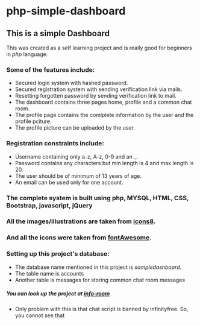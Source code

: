 # php-simple-dashboard
## This is a simple Dashboard
This was created as a self learning project and is really good for beginners in *php* language.
### Some of the features include:
* Secured login system with hashed password.
* Secured registration system with sending verification link via mails.
* Resetting forgotten password by sending verification link to mail.
* The dashboard contains three pages home, profile and a common chat room.
* The profile page contains the comlplete information by the user and the profile pciture.
* The profile picture can be uploaded by the user.

### Registration constraints include:
* Username containing only a-z, A-z, 0-9 and an _.
* Password contains any characters but min length is 4 and max length is 20.
* The user should be of minimum of 13 years of age.
* An email can be used only for one account.

### The complete system is built using **php**, **MYSQL**, **HTML**, **CSS**, **Bootstrap**, **javascript**, **jQuery**
### All the images/illustrations are taken from [icons8](https://icons8.com/).
### And all the icons were taken from [fontAwesome](https://fontawesome.com/).

### Setting up this project's database:
* The database name mentioned in this project is *sampledashboard*.
* The table name is accounts
* Another table is messages for storing common chat room messages

##### You can look up the project at [info-room](info-room.epizy.com)
- Only problem with this is that chat script is banned by infinityfree. So, you cannot see that
